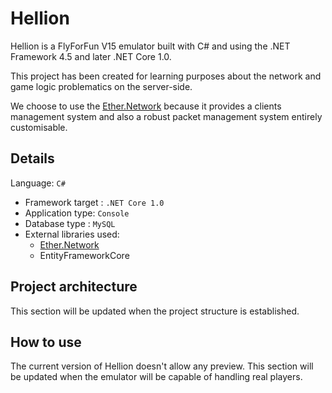 # Hellion

Hellion is a FlyForFun V15 emulator built with C# and using the .NET Framework 4.5 and later .NET Core 1.0.

This project has been created for learning purposes about the network and game logic problematics on the server-side.

We choose to use the [Ether.Network][ethernetwork] because it provides a clients management system and also a robust packet management system entirely customisable.

## Details

Language: `C#`

- Framework target : `.NET Core 1.0`
- Application type: `Console`
- Database type : `MySQL`
- External libraries used:
	- [Ether.Network][ethernetwork]
	- EntityFrameworkCore

## Project architecture

This section will be updated when the project structure is established.

## How to use

The current version of Hellion doesn't allow any preview. This section will be updated when the emulator will be capable of handling real players.

[ethernetwork]: https://github.com/Eastrall/Ether.Network
